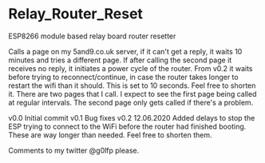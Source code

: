 # Relay_Router_Reset
ESP8266 module based relay board router resetter

Calls a page on my 5and9.co.uk server, if it can't get a reply, it waits 10 minutes and tries a different page. If after calling the second page it receives no reply, it initiates a power cycle of the router. From v0.2 it waits before trying to reconnect/continue, in case the router takes longer to restart the wifi than it should. This is set to 10 seconds. Feel free to shorten it. 
There are two pages that I call. I expect to see the first page being called at regular intervals. The second page only gets called if there's a problem. 

v0.0 Initial commit
v0.1 Bug fixes
v0.2 12.06.2020 Added delays to stop the ESP trying to connect to the WiFi before the router had finished booting. These are way longer than needed. Feel free to shorten them. 

Comments to my twitter @g0lfp please.
